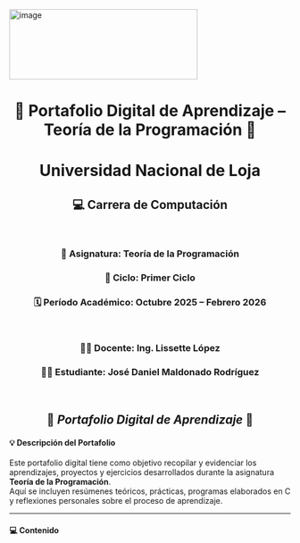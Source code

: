 <img width="337" height="126" alt="image" src="https://github.com/user-attachments/assets/3471581e-764d-4867-8bce-cf984f38e7e3" />

<div align="center">
  
# 📘 Portafolio Digital de Aprendizaje – Teoría de la Programación 📘
  
# **Universidad Nacional de Loja**

## 💻 **Carrera de Computación**
<br>

### 🧠 **Asignatura:** Teoría de la Programación  
### 📆 **Ciclo:** Primer Ciclo  
### 🗓️ **Período Académico:** Octubre 2025 – Febrero 2026  
<br>

### 👩‍🏫 **Docente:** Ing. Lissette López  
### 🧑‍🎓 **Estudiante:** José Daniel Maldonado Rodríguez  
<br>

## 🌟 *Portafolio Digital de Aprendizaje* 🌟

</div>


#### 💡 **Descripción del Portafolio**

Este portafolio digital tiene como objetivo recopilar y evidenciar los aprendizajes, proyectos y ejercicios desarrollados durante la asignatura **Teoría de la Programación**.  
Aquí se incluyen resúmenes teóricos, prácticas, programas elaborados en C y reflexiones personales sobre el proceso de aprendizaje.

---

#### 💻 **Contenido**

